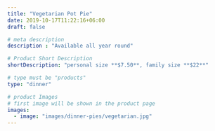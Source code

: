 ```yaml
---
title: "Vegetarian Pot Pie"
date: 2019-10-17T11:22:16+06:00
draft: false

# meta description
description : "Available all year round"

# Product Short Description
shortDescription: "personal size **$7.50**, family size **$22**"

# type must be "products"
type: "dinner"

# product Images
# first image will be shown in the product page
images:
  - image: "images/dinner-pies/vegetarian.jpg"
---
```

